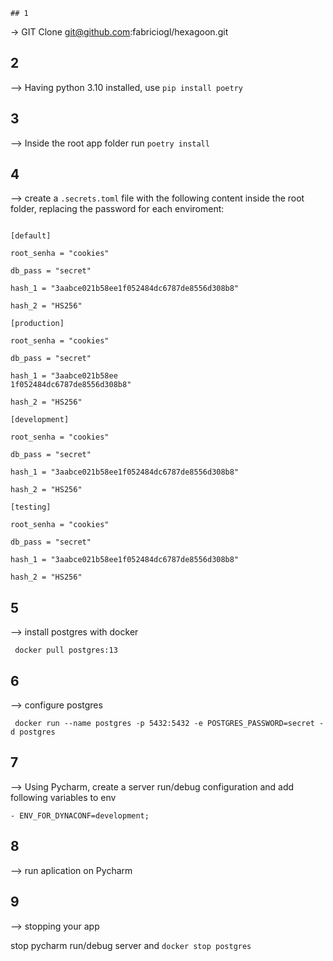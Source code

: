     ## 1

-> GIT Clone git@github.com:fabriciogl/hexagoon.git

## 2

--> Having python 3.10 installed, use ``` pip install poetry ```

## 3

--> Inside the root app folder run ``` poetry install ```

## 4

--> create a ```.secrets.toml``` file with the following content inside the root folder, replacing the password for each enviroment:

<code> 
[default] <br>
root_senha = "cookies" <br>
db_pass = "secret" <br>
hash_1 = "3aabce021b58ee1f052484dc6787de8556d308b8" <br>
hash_2 = "HS256" <br>
[production] <br> 
root_senha = "cookies" <br>
db_pass = "secret"<br>
hash_1 = "3aabce021b58ee<br>1f052484dc6787de8556d308b8" <br>
hash_2 = "HS256" <br>
[development] <br>
root_senha = "cookies" <br>
db_pass = "secret" <br>
hash_1 = "3aabce021b58ee1f052484dc6787de8556d308b8" <br>
hash_2 = "HS256" <br>
[testing] <br>
root_senha = "cookies" <br>
db_pass = "secret" <br>
hash_1 = "3aabce021b58ee1f052484dc6787de8556d308b8" <br>
hash_2 = "HS256" 
</code>


## 5 

--> install postgres with docker

``` docker pull postgres:13```

## 6

--> configure postgres

``` docker run --name postgres -p 5432:5432 -e POSTGRES_PASSWORD=secret -d postgres```

## 7

--> Using Pycharm, create a server run/debug configuration and add following variables to env

    - ENV_FOR_DYNACONF=development;

## 8

--> run aplication on Pycharm

## 9 

--> stopping your app

stop pycharm run/debug server and ``` docker stop postgres ```